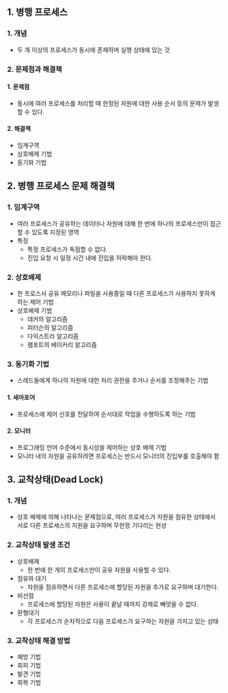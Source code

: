 ## 1. 병행 프로세스
### 1. 개념
- 두 개 이상의 프로세스가 동시에 존재하며 실행 상태에 있는 것

### 2. 문제점과 해결책
#### 1. 문제점
- 동시에 여러 프로세스를 처리할 때 한정된 자원에 대한 사용 순서 등의 문제가 발생할 수 있다.

#### 2. 해결책
- 임계구역
- 상호배제 기법
- 동기화 기법

## 2. 병행 프로세스 문제 해결책
### 1. 임계구역
- 여러 프로세스가 공유하는 데이터나 자원에 대해 한 번에 하나의 프로세스만이 접근할 수 있도록 지정된 영역
- 특징
  - 특정 프로세스가 독점할 수 없다.
  - 진입 요청 시 일정 시간 내에 진입을 허락해야 한다.
### 2. 상호배제
- 한 프로스사 공유 메모리나 파일을 사용중일 때 다른 프로세스가 사용하지 못하게 하는 제어 기법
- 상호배제 기법
  - 데커의 알고리즘
  - 피터슨의 알고리즘
  - 다익스트라 알고리즘
  - 램포트의 베이커리 알고리즘
### 3. 동기화 기법
- 스레드들에게 하나의 자원에 대한 처리 권한을 주거나 순서를 조정해주는 기법 
#### 1. 세마포어
- 프로세스에 제어 신호를 전달하여 순서대로 작업을 수행하도록 하는 기법
#### 2. 모니터
- 프로그래밍 언어 수준에서 동시성을 제어하는 상호 배제 기법
- 모니터 내의 자원을 공유하려면 프로세스는 반드시 모니터의 진입부를 호출해야 함

## 3. 교착상태(Dead Lock)
### 1. 개념
- 상호 배제에 의해 나타나는 문제점으로, 여러 프로세스가 자원을 점유한 상태에서 서로 다른 프로세스의 지원을 요구하며 무한정 기다리는 현상

### 2. 교착상태 발생 조건
- 상호배제
  - 한 번에 한 개의 프로세스만이 공유 자원을 사용할 수 있다.
- 점유와 대기
  - 자원을 점유하면서 다른 프로세스에 할당된 자원을 추가로 요구하며 대기한다.
- 비선점
  - 프로세스에 할당된 자원은 사용이 끝날 때까지 강제로 빼앗을 수 없다.
- 환형대기
  - 각 프로세스가 순차적으로 다음 프로세스가 요구하는 자원을 가지고 있는 상태

### 3. 교착상태 해결 방법
- 예방 기법
- 회피 기법
- 발견 기법
- 회복 기법